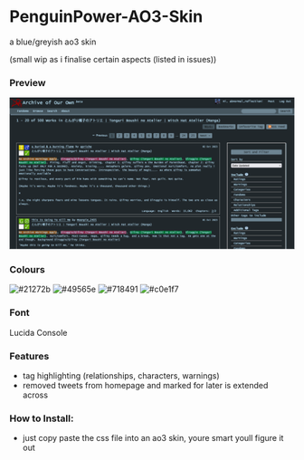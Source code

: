 # PenguinPower-AO3-Skin
a blue/greyish ao3 skin

(small wip as i finalise certain aspects (listed in issues))

### Preview

![a screenshot of an archive of our own page showing fic results for Witch Hat Atelier with a blueish-grey theme](https://github.com/greysonGhost/PenguinPower-AO3-Skin/blob/main/Preview.png?raw=true)

### Colours

![#21272b](https://place-hold.it/80/21272b/ffffff&text=21272b)
![#49565e](https://place-hold.it/80/49565e/ffffff&text=49565e)
![#718491](https://place-hold.it/80/718491/000000&text=718491)
![#c0e1f7](https://place-hold.it/80/c0e1f7/000000&text=c0e1f7)

### Font
Lucida Console

### Features
- tag highlighting (relationships, characters, warnings)
- removed tweets from homepage and marked for later is extended across

### How to Install:
- just copy paste the css file into an ao3 skin, youre smart youll figure it out
